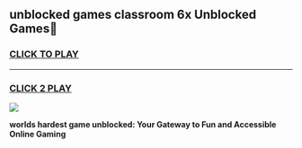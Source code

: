
## unblocked games classroom 6x Unblocked Games👋
<h3>
<a href="https://premium.freeplayer.one?title=unblocked_games_classroom_6x&ref=16F">CLICK TO PLAY</a></h3>
<hr>

<h3>
<a href="https://premium.freeplayer.one?title=unblocked_games_classroom_6x&ref=16F">CLICK 2 PLAY</a>
  
</h3>

<a href="https://premium.freeplayer.one?title=unblocked_games_classroom_6x&ref=16F/"><img src="https://clearcache.store/games.png"></a>


**worlds hardest game unblocked: Your Gateway to Fun and Accessible Online Gaming**

